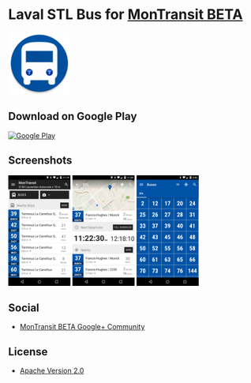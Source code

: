 # Laval STL Bus for [MonTransit BETA](https://github.com/mtransitapps/mtransit-for-android)

<img width="25%" height="25%" src="https://raw.githubusercontent.com/mtransitapps/ca-laval-stl-bus-android/master/pub/hi-res-app-icon.png"/>

## Download on Google Play

[![Google Play](https://developer.android.com/images/brand/en_app_rgb_wo_60.png)](https://play.google.com/store/apps/details?id=org.mtransit.android.ca_laval_stl_bus)

## Screenshots

<img width="25%" height="25%" src="https://raw.githubusercontent.com/mtransitapps/ca-laval-stl-bus-android/master/pub/screenshot-phone-1.png"/>
<img width="25%" height="25%" src="https://raw.githubusercontent.com/mtransitapps/ca-laval-stl-bus-android/master/pub/screenshot-phone-2.png"/>
<img width="25%" height="25%" src="https://raw.githubusercontent.com/mtransitapps/ca-laval-stl-bus-android/master/pub/screenshot-phone-3.png"/>

## Social

* [MonTransit BETA Google+ Community](https://plus.google.com/communities/111796337224469270605)

## License

* [Apache Version 2.0](http://www.apache.org/licenses/LICENSE-2.0.html)

